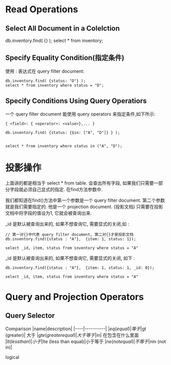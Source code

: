 # Read Operations

## Select All Document in a Colelction
db.inventory.find( {} );
select * from inventory;

## Specify Equality Condition(指定条件)
使用 <field>:<value> 表达式在 query filter document:
```
db.inventory.find( {status: "D"} );
select * from inventory where status = "D";
```
## Specify Conditions Using Query Operatiors
一个 query filter document 能使用 query operators 来指定条件,如下所示:
```
{ <field>: { <operator>: <value>},... }

db.inventory.find( {status: {$in: ["A", "D"]} } );


select * from inventory where status in ("A", "D");
```

# 投影操作
上面讲的都是相当于 select * from table.
会查出所有字段, 如果我们只需要一部分字段就必须自己显式的指定. 在find方法参数中.

我们都知道在find()方法中第一个参数是一个 query filter document.
第二个参数就是我们需要指定的. 他是一个 projection document. (投影文档)
只需要在投影文档中将字段的值设为1, 它就会被查询出来.

\_id 是默认被查询出来的, 如果不想查询它, 需要显式的关闭,如 :
```
// 第一对{}中代表 query filter document, 第二对{}才是投影文档
db.inventory.find({status : "A"},  {item: 1, status: 1});

select _id, item, status from inventory where status = "A"
```

\_id 是默认被查询出来的, 如果不想查询它, 需要显式的关闭, 如下 :

```
db.inventory.find({status : "A"},  {item: 1, status: 1, _id: 0});

select _id, item, status from inventory where status = "A"

```


# Query and Projection Operators

## Query Selector
Comparison
|name|description|
|----|----------|
|$eq (equal)| 等于
|$gt (greater)| 大于
|$gte (greater equal)| 大于等于
|$in| 在包含在什么里面
|$lt (less than)| 小于
|$lte (less than equal)|小于等于
|$ne (not equal)| 不等于
|$nin (not in)| 

logical

